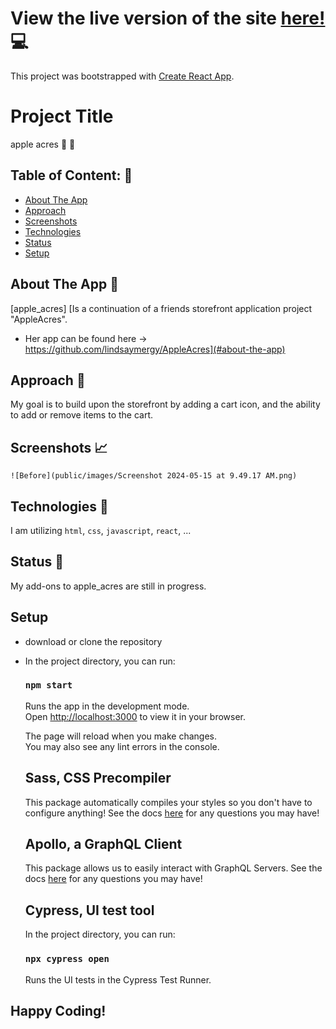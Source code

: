 # View the live version of the site [here!](https://lindsaymergy.github.io/apple_acres/) :computer:

This project was bootstrapped with [Create React App](https://github.com/facebook/create-react-app).

# Project Title
apple acres :apple: :green_apple:


## Table of Content: :open_book:

- [About The App](#about-the-app)
- [Approach](#approach)
- [Screenshots](#screenshots)
- [Technologies](#technologies)
- [Status](#status)
- [Setup](#setup)


## About The App :newspaper:
[apple_acres] [Is a continuation of a friends storefront application project "AppleAcres".
- Her app can be found here -> https://github.com/lindsaymergy/AppleAcres](#about-the-app)


## Approach :memo:
My goal is to build upon the storefront by adding a cart icon, and the ability to add or remove items to the cart.


## Screenshots :chart_with_upwards_trend:
`![Before](public/images/Screenshot 2024-05-15 at 9.49.17 AM.png)`


## Technologies :toolbox:
I am utilizing `html`, `css`, `javascript`, `react`, ...


## Status :wrench:
My add-ons to apple_acres are still in progress.


## Setup
- download or clone the repository
- In the project directory, you can run:
  ### `npm start`
  Runs the app in the development mode.\
  Open [http://localhost:3000](http://localhost:3000) to view it in your browser.

  The page will reload when you make changes.\
  You may also see any lint errors in the console.

  ## Sass, CSS Precompiler
  This package automatically compiles your styles so you don't have to configure anything!
  See the docs [here](https://www.npmjs.com/package/sass) for any questions you may have!

  ## Apollo, a GraphQL Client
  This package allows us to easily interact with GraphQL Servers.
  See the docs [here](https://www.apollographql.com/docs/react) for any questions you may have!

  ## Cypress, UI test tool
  In the project directory, you can run: 

    ### `npx cypress open`
    Runs the UI tests in the Cypress Test Runner.


## Happy Coding! 



